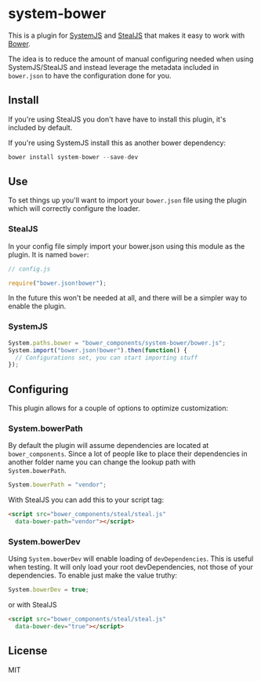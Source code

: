 # system-bower

This is a plugin for [SystemJS](https://github.com/systemjs/systemjs) and 
[StealJS](http://stealjs.com/) that makes it easy to work with [Bower](http://bower.io/).

The idea is to reduce the amount of manual configuring needed when using SystemJS/StealJS
and instead leverage the metadata included in `bower.json` to have the configuration
done for you.

## Install

If you're using StealJS you don't have have to install this plugin, it's included by default.

If you're using SystemJS install this as another bower dependency:

```js
bower install system-bower --save-dev
```

## Use

To set things up you'll want to import your `bower.json` file using the plugin which will
correctly configure the loader.

### StealJS

In your config file simply import your bower.json using this module as the plugin. It is named `bower`:

```js
// config.js

require("bower.json!bower");
```

In the future this won't be needed at all, and there will be a simpler way to enable the plugin.

### SystemJS

```js
System.paths.bower = "bower_components/system-bower/bower.js";
System.import("bower.json!bower").then(function() {
  // Configurations set, you can start importing stuff
});
```

## Configuring

This plugin allows for a couple of options to optimize customization:

### System.bowerPath

By default the plugin will assume dependencies are located at `bower_components`. Since a
lot of people like to place their dependencies in another folder name you can change the
lookup path with `System.bowerPath`.

```js
System.bowerPath = "vendor";
```

With StealJS you can add this to your script tag:

```html
<script src="bower_components/steal/steal.js"
  data-bower-path="vendor"></script>
```

### System.bowerDev

Using `System.bowerDev` will enable loading of `devDependencies`. This is useful when testing.
It will only load your root devDependencies, not those of your dependencies. To enable
just make the value truthy:

```js
System.bowerDev = true;
```

or with StealJS

```html
<script src="bower_components/steal/steal.js"
  data-bower-dev="true"></script>
```

## License

MIT
